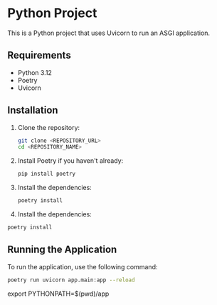 
# Python Project

This is a Python project that uses Uvicorn to run an ASGI application.

## Requirements

- Python 3.12
- Poetry
- Uvicorn

## Installation

1. Clone the repository:
	```sh
	git clone <REPOSITORY_URL>
	cd <REPOSITORY_NAME>
	```

2. Install Poetry if you haven't already:
	```sh
	pip install poetry
	```

3. Install the dependencies:
	```sh
	poetry install
	```

4. Install the dependencies:
```sh
poetry install
```

## Running the Application

To run the application, use the following command:

```sh
poetry run uvicorn app.main:app --reload
```

export PYTHONPATH=$(pwd)/app
